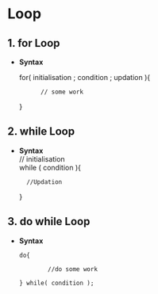 # Loop

## 1. for Loop
- **Syntax**    
             
    for( initialisation ; condition ; updation ){
      
            // some work
    }        

## 2. while Loop
- **Syntax**    
    // initialisation    
    while ( condition ){  
          
        //Updation  

    }

## 3. do while Loop
- **Syntax**
            
      do{

              //do some work

      } while( condition );


  

